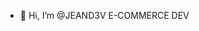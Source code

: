 - 👋 Hi, I’m @JEAND3V
 E-COMMERCE DEV
<!---
JEAND3V/JEAND3V is a ✨ special ✨ repository because its `README.md` (this file) appears on your GitHub profile.
You can click the Preview link to take a look at your changes.
--->
